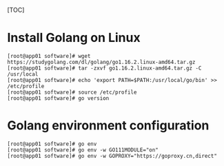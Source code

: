 [TOC]


# Install Golang on Linux

```shell
[root@app01 software]# wget https://studygolang.com/dl/golang/go1.16.2.linux-amd64.tar.gz
[root@app01 software]# tar -zxvf go1.16.2.linux-amd64.tar.gz -C /usr/local
[root@app01 software]# echo 'export PATH=$PATH:/usr/local/go/bin' >> /etc/profile
[root@app01 software]# source /etc/profile
[root@app01 software]# go version
```

# Golang environment configuration

```shell
[root@app01 software]# go env
[root@app01 software]# go env -w GO111MODULE="on"
[root@app01 software]# go env -w GOPROXY="https://goproxy.cn,direct"
```

